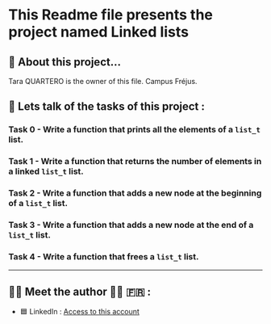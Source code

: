 # This Readme file presents the project named Linked lists

## :file_folder: About this project...

Tara QUARTERO is the owner of this file. Campus Fréjus.

## :wrench: Lets talk of the tasks of this project :

### Task 0 - Write a function  that prints all the elements of a `list_t` list.

### Task 1 - Write a function that returns the number of elements in a linked `list_t` list.

### Task 2 - Write a function that adds a new node at the beginning of a `list_t` list.

### Task 3 - Write a function that adds a new node at the end of a `list_t` list.

### Task 4 - Write a function that frees a `list_t` list.

---

## :woman_technologist: Meet the author :woman_technologist: :fr: :

- :blue_square: LinkedIn : [Access to this account](https://www.linkedin.com/in/tara-alexandra-quartero-a34534177/)


